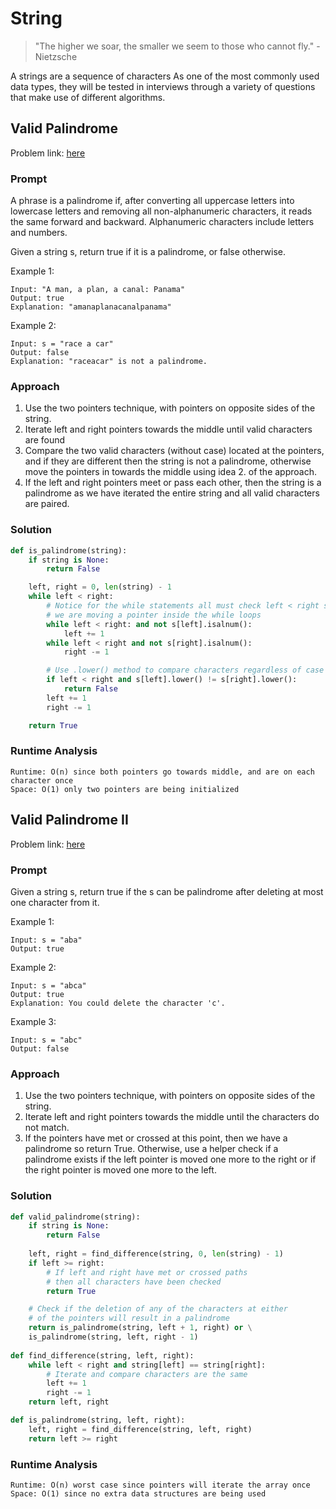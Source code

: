 # String
> "The higher we soar, the smaller we seem to those who cannot fly." - Nietzsche

A strings are a sequence of characters As one of the most commonly used data types, they will be tested in interviews through a variety of questions that make use of different algorithms.
## Valid Palindrome
Problem link: [here](https://leetcode.com/problems/valid-palindrome/)

### Prompt
A phrase is a palindrome if, after converting all uppercase letters into lowercase letters and removing all non-alphanumeric characters, it reads the same forward and backward. Alphanumeric characters include letters and numbers.

Given a string s, return true if it is a palindrome, or false otherwise.

Example 1:
```
Input: "A man, a plan, a canal: Panama"
Output: true
Explanation: "amanaplanacanalpanama"
```

Example 2:
```
Input: s = "race a car"
Output: false
Explanation: "raceacar" is not a palindrome.
```

### Approach
1. Use the two pointers technique, with pointers on opposite sides of the string.
2. Iterate left and right pointers towards the middle until valid characters are found
3. Compare the two valid characters (without case) located at the pointers, and if they are different then the string is not a palindrome, otherwise move the pointers in towards the middle using idea 2. of the approach.
4. If the left and right pointers meet or pass each other, then the string is a palindrome as we have iterated the entire string and all valid characters are paired.

### Solution
```py
def is_palindrome(string):
    if string is None:
        return False

    left, right = 0, len(string) - 1
    while left < right:
        # Notice for the while statements all must check left < right since 
        # we are moving a pointer inside the while loops
        while left < right: and not s[left].isalnum():
            left += 1
        while left < right and not s[right].isalnum():
            right -= 1

        # Use .lower() method to compare characters regardless of case
        if left < right and s[left].lower() != s[right].lower():
            return False
        left += 1
        right -= 1

    return True
```

### Runtime Analysis
```
Runtime: O(n) since both pointers go towards middle, and are on each character once
Space: O(1) only two pointers are being initialized
```

## Valid Palindrome II
Problem link: [here](https://leetcode.com/problems/valid-palindrome-ii/)

### Prompt
Given a string s, return true if the s can be palindrome after deleting at most one character from it.

Example 1:
```
Input: s = "aba"
Output: true
```

Example 2:
```
Input: s = "abca"
Output: true
Explanation: You could delete the character 'c'.
```

Example 3:
```
Input: s = "abc"
Output: false
```

### Approach
1. Use the two pointers technique, with pointers on opposite sides of the string.
2. Iterate left and right pointers towards the middle until the characters do not match.
3. If the pointers have met or crossed at this point, then we have a palindrome so return True. Otherwise, use a helper check if a palindrome exists if the left pointer is moved one more to the right or if the right pointer is moved one more to the left.

### Solution
```py
def valid_palindrome(string):
    if string is None:
        return False
    
    left, right = find_difference(string, 0, len(string) - 1)
    if left >= right:
        # If left and right have met or crossed paths
        # then all characters have been checked
        return True

    # Check if the deletion of any of the characters at either
    # of the pointers will result in a palindrome
    return is_palindrome(string, left + 1, right) or \
    is_palindrome(string, left, right - 1)
    
def find_difference(string, left, right):
    while left < right and string[left] == string[right]:
        # Iterate and compare characters are the same
        left += 1
        right -= 1
    return left, right

def is_palindrome(string, left, right):
    left, right = find_difference(string, left, right)
    return left >= right
```

### Runtime Analysis
```
Runtime: O(n) worst case since pointers will iterate the array once
Space: O(1) since no extra data structures are being used
```